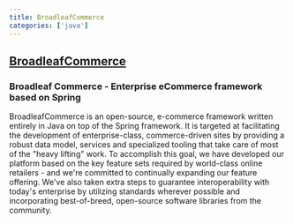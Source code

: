 ```yaml
---
title: BroadleafCommerce
categories: ['java']
---
```

## [BroadleafCommerce](https://github.com/BroadleafCommerce/BroadleafCommerce)

### Broadleaf Commerce - Enterprise eCommerce framework based on Spring


BroadleafCommerce is an open-source, e-commerce framework written entirely in Java on top of the Spring framework. It is targeted at facilitating the development of enterprise-class, commerce-driven sites by providing a robust data model, services and specialized tooling that take care of most of the "heavy lifting" work. To accomplish this goal, we have developed our platform based on the key feature sets required by world-class online retailers - and we're committed to continually expanding our feature offering. We've also taken extra steps to guarantee interoperability with today's enterprise by utilizing standards wherever possible and incorporating best-of-breed, open-source software libraries from the community.
